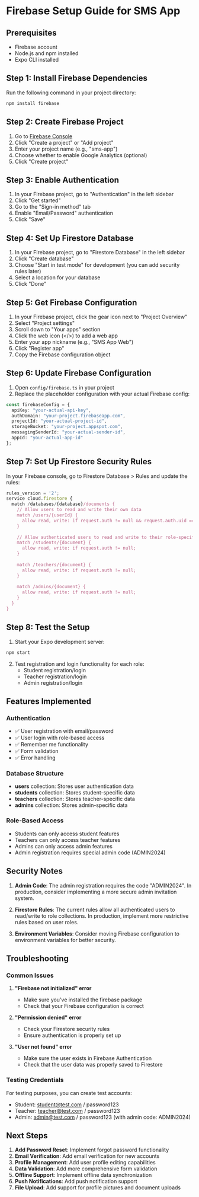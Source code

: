 # Firebase Setup Guide for SMS App

## Prerequisites
- Firebase account
- Node.js and npm installed
- Expo CLI installed

## Step 1: Install Firebase Dependencies

Run the following command in your project directory:

```bash
npm install firebase
```

## Step 2: Create Firebase Project

1. Go to [Firebase Console](https://console.firebase.google.com/)
2. Click "Create a project" or "Add project"
3. Enter your project name (e.g., "sms-app")
4. Choose whether to enable Google Analytics (optional)
5. Click "Create project"

## Step 3: Enable Authentication

1. In your Firebase project, go to "Authentication" in the left sidebar
2. Click "Get started"
3. Go to the "Sign-in method" tab
4. Enable "Email/Password" authentication
5. Click "Save"

## Step 4: Set Up Firestore Database

1. In your Firebase project, go to "Firestore Database" in the left sidebar
2. Click "Create database"
3. Choose "Start in test mode" for development (you can add security rules later)
4. Select a location for your database
5. Click "Done"

## Step 5: Get Firebase Configuration

1. In your Firebase project, click the gear icon next to "Project Overview"
2. Select "Project settings"
3. Scroll down to "Your apps" section
4. Click the web icon (</>) to add a web app
5. Enter your app nickname (e.g., "SMS App Web")
6. Click "Register app"
7. Copy the Firebase configuration object

## Step 6: Update Firebase Configuration

1. Open `config/firebase.ts` in your project
2. Replace the placeholder configuration with your actual Firebase config:

```typescript
const firebaseConfig = {
  apiKey: "your-actual-api-key",
  authDomain: "your-project.firebaseapp.com",
  projectId: "your-actual-project-id",
  storageBucket: "your-project.appspot.com",
  messagingSenderId: "your-actual-sender-id",
  appId: "your-actual-app-id"
};
```

## Step 7: Set Up Firestore Security Rules

In your Firebase console, go to Firestore Database > Rules and update the rules:

```javascript
rules_version = '2';
service cloud.firestore {
  match /databases/{database}/documents {
    // Allow users to read and write their own data
    match /users/{userId} {
      allow read, write: if request.auth != null && request.auth.uid == userId;
    }
    
    // Allow authenticated users to read and write to their role-specific collections
    match /students/{document} {
      allow read, write: if request.auth != null;
    }
    
    match /teachers/{document} {
      allow read, write: if request.auth != null;
    }
    
    match /admins/{document} {
      allow read, write: if request.auth != null;
    }
  }
}
```

## Step 8: Test the Setup

1. Start your Expo development server:
```bash
npm start
```

2. Test registration and login functionality for each role:
   - Student registration/login
   - Teacher registration/login
   - Admin registration/login

## Features Implemented

### Authentication
- ✅ User registration with email/password
- ✅ User login with role-based access
- ✅ Remember me functionality
- ✅ Form validation
- ✅ Error handling

### Database Structure
- **users** collection: Stores user authentication data
- **students** collection: Stores student-specific data
- **teachers** collection: Stores teacher-specific data
- **admins** collection: Stores admin-specific data

### Role-Based Access
- Students can only access student features
- Teachers can only access teacher features
- Admins can only access admin features
- Admin registration requires special admin code (ADMIN2024)

## Security Notes

1. **Admin Code**: The admin registration requires the code "ADMIN2024". In production, consider implementing a more secure admin invitation system.

2. **Firestore Rules**: The current rules allow all authenticated users to read/write to role collections. In production, implement more restrictive rules based on user roles.

3. **Environment Variables**: Consider moving Firebase configuration to environment variables for better security.

## Troubleshooting

### Common Issues

1. **"Firebase not initialized" error**
   - Make sure you've installed the firebase package
   - Check that your Firebase configuration is correct

2. **"Permission denied" error**
   - Check your Firestore security rules
   - Ensure authentication is properly set up

3. **"User not found" error**
   - Make sure the user exists in Firebase Authentication
   - Check that the user data was properly saved to Firestore

### Testing Credentials

For testing purposes, you can create test accounts:
- Student: student@test.com / password123
- Teacher: teacher@test.com / password123
- Admin: admin@test.com / password123 (with admin code: ADMIN2024)

## Next Steps

1. **Add Password Reset**: Implement forgot password functionality
2. **Email Verification**: Add email verification for new accounts
3. **Profile Management**: Add user profile editing capabilities
4. **Data Validation**: Add more comprehensive form validation
5. **Offline Support**: Implement offline data synchronization
6. **Push Notifications**: Add push notification support
7. **File Upload**: Add support for profile pictures and document uploads